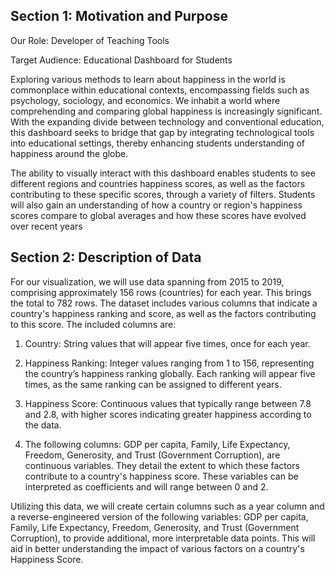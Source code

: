 ## Section 1: Motivation and Purpose
Our Role: Developer of Teaching Tools   

Target Audience: Educational Dashboard for Students  

Exploring various methods to learn about happiness in the world is commonplace within educational contexts, encompassing fields such as psychology, sociology, and economics. We inhabit a world where comprehending and comparing global happiness is increasingly significant. With the expanding divide between technology and conventional education, this dashboard seeks to bridge that gap by integrating technological tools into educational settings, thereby enhancing students understanding of happiness around the globe.  

The ability to visually interact with this dashboard enables students to see different regions and countries happiness scores, as well as the factors contributing to these specific scores, through a variety of filters. Students will also gain an understanding of how a country or region's happiness scores compare to global averages and how these scores have evolved over recent years  

## Section 2: Description of Data  
For our visualization, we will use data spanning from 2015 to 2019, comprising approximately 156 rows (countries) for each year. This brings the total to 782 rows. The dataset includes various columns that indicate a country's happiness ranking and score, as well as the factors contributing to this score. The included columns are:

1. Country: String values that will appear five times, once for each year. 

3. Happiness Ranking: Integer values ranging from 1 to 156, representing the country’s happiness ranking globally. Each ranking will appear five times, as the same ranking can be assigned to different years.  

4. Happiness Score: Continuous values that typically range between 7.8 and 2.8, with higher scores indicating greater happiness according to the data.  

5. The following columns: GDP per capita, Family, Life Expectancy, Freedom, Generosity, and Trust (Government Corruption), are continuous variables. They detail the extent to which these factors contribute to a country's happiness score. These variables can be interpreted as coefficients and will range between 0 and 2.  
  
Utilizing this data, we will create certain columns such as a year column and a reverse-engineered version of the following variables: GDP per capita, Family, Life Expectancy, Freedom, Generosity, and Trust (Government Corruption), to provide additional, more interpretable data points. This will aid in better understanding the impact of various factors on a country's Happiness Score.
